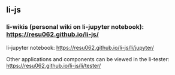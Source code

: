 ## li-js

### li-wikis (personal wiki on li-jupyter notebook):   https://resu062.github.io/li-js/


li-jupyter notebook:  https://resu062.github.io/li-js/li/jupyter/


Other applications and components can be viewed in the li-tester:   https://resu062.github.io/li-js/li/tester/
